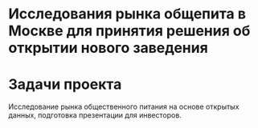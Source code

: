 # Исследования рынка общепита в Москве для принятия решения об открытии нового заведения
# Задачи проекта
Исследование рынка общественного питания на основе открытых данных, подготовка презентации для инвесторов. 
